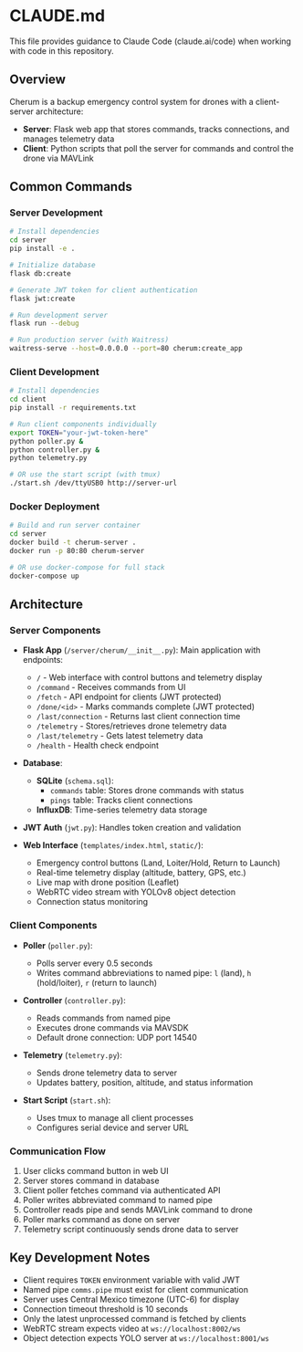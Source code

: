 # CLAUDE.md

This file provides guidance to Claude Code (claude.ai/code) when working with code in this repository.

## Overview

Cherum is a backup emergency control system for drones with a client-server architecture:
- **Server**: Flask web app that stores commands, tracks connections, and manages telemetry data
- **Client**: Python scripts that poll the server for commands and control the drone via MAVLink

## Common Commands

### Server Development

```bash
# Install dependencies
cd server
pip install -e .

# Initialize database
flask db:create

# Generate JWT token for client authentication
flask jwt:create

# Run development server
flask run --debug

# Run production server (with Waitress)
waitress-serve --host=0.0.0.0 --port=80 cherum:create_app
```

### Client Development

```bash
# Install dependencies
cd client
pip install -r requirements.txt

# Run client components individually
export TOKEN="your-jwt-token-here"
python poller.py &
python controller.py &
python telemetry.py

# OR use the start script (with tmux)
./start.sh /dev/ttyUSB0 http://server-url
```

### Docker Deployment

```bash
# Build and run server container
cd server
docker build -t cherum-server .
docker run -p 80:80 cherum-server

# OR use docker-compose for full stack
docker-compose up
```

## Architecture

### Server Components

- **Flask App** (`/server/cherum/__init__.py`): Main application with endpoints:
  - `/` - Web interface with control buttons and telemetry display
  - `/command` - Receives commands from UI
  - `/fetch` - API endpoint for clients (JWT protected)
  - `/done/<id>` - Marks commands complete (JWT protected)
  - `/last/connection` - Returns last client connection time
  - `/telemetry` - Stores/retrieves drone telemetry data
  - `/last/telemetry` - Gets latest telemetry data
  - `/health` - Health check endpoint

- **Database**:
  - **SQLite** (`schema.sql`): 
    - `commands` table: Stores drone commands with status
    - `pings` table: Tracks client connections
  - **InfluxDB**: Time-series telemetry data storage

- **JWT Auth** (`jwt.py`): Handles token creation and validation

- **Web Interface** (`templates/index.html`, `static/`):
  - Emergency control buttons (Land, Loiter/Hold, Return to Launch)
  - Real-time telemetry display (altitude, battery, GPS, etc.)
  - Live map with drone position (Leaflet)
  - WebRTC video stream with YOLOv8 object detection
  - Connection status monitoring

### Client Components

- **Poller** (`poller.py`): 
  - Polls server every 0.5 seconds
  - Writes command abbreviations to named pipe: `l` (land), `h` (hold/loiter), `r` (return to launch)
  
- **Controller** (`controller.py`):
  - Reads commands from named pipe
  - Executes drone commands via MAVSDK
  - Default drone connection: UDP port 14540

- **Telemetry** (`telemetry.py`):
  - Sends drone telemetry data to server
  - Updates battery, position, altitude, and status information

- **Start Script** (`start.sh`):
  - Uses tmux to manage all client processes
  - Configures serial device and server URL

### Communication Flow

1. User clicks command button in web UI
2. Server stores command in database
3. Client poller fetches command via authenticated API
4. Poller writes abbreviated command to named pipe
5. Controller reads pipe and sends MAVLink command to drone
6. Poller marks command as done on server
7. Telemetry script continuously sends drone data to server

## Key Development Notes

- Client requires `TOKEN` environment variable with valid JWT
- Named pipe `comms.pipe` must exist for client communication
- Server uses Central Mexico timezone (UTC-6) for display
- Connection timeout threshold is 10 seconds
- Only the latest unprocessed command is fetched by clients
- WebRTC stream expects video at `ws://localhost:8002/ws`
- Object detection expects YOLO server at `ws://localhost:8001/ws`